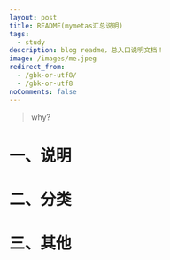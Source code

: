 ```yaml
---
layout: post
title: README(mymetas汇总说明)
tags:
  - study
description: blog readme，总入口说明文档！
image: /images/me.jpeg
redirect_from:
  - /gbk-or-utf8/
  - /gbk-or-utf8
noComments: false
---
```


> why?

# 一、说明

# 二、分类

# 三、其他
